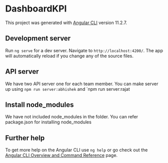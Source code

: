 # DashboardKPI

This project was generated with [Angular CLI](https://github.com/angular/angular-cli) version 11.2.7.

## Development server

Run `ng serve` for a dev server. Navigate to `http://localhost:4200/`. The app will automatically reload if you change any of the source files.

## API server

We have two API server one for each team member. You can make server up using `npm run server:abhishek` and `npm run server:rajat

## Install node_modules

We have not included node_modules in the folder. You can refer package.json for installing node_modules

## Further help

To get more help on the Angular CLI use `ng help` or go check out the [Angular CLI Overview and Command Reference](https://angular.io/cli) page.
